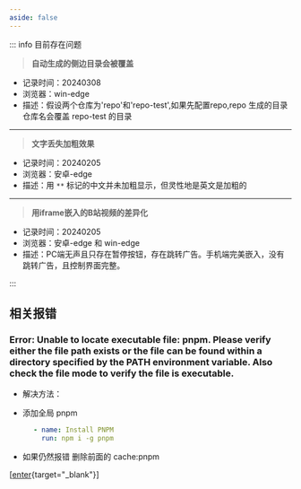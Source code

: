 ```yaml
---
aside: false
---
```


::: info  <Badge type='info'>目前存在问题</Badge>

> **自动生成的侧边目录会被覆盖**

- 记录时间：20240308
- 浏览器：win-edge
- 描述：假设两个仓库为'repo'和'repo-test',如果先配置repo,repo 生成的目录仓库名会覆盖 repo-test 的目录

---



> **文字丢失加粗效果**

- 记录时间：20240205
- 浏览器：安卓-edge
- 描述：用 `**` 标记的中文并未加粗显示，但灵性地是英文是加粗的

---

> **用iframe嵌入的B站视频的差异化**

- 记录时间：20240205
- 浏览器：安卓-edge 和 win-edge
- 描述：PC端无声且只存在暂停按钮，存在跳转广告。手机端完美嵌入，没有跳转广告，且控制界面完整。


:::

## 相关报错

### Error: Unable to locate executable file: pnpm. Please verify either the file path exists or the file can be found within a directory specified by the PATH environment variable. Also check the file mode to verify the file is executable.

- 解决方法：

- 添加全局 pnpm 


```yml
      - name: Install PNPM
        run: npm i -g pnpm
```

- 如果仍然报错 删除前面的 cache:pnpm

[[enter](/notesPic/202403131401.png){target="_blank"}]